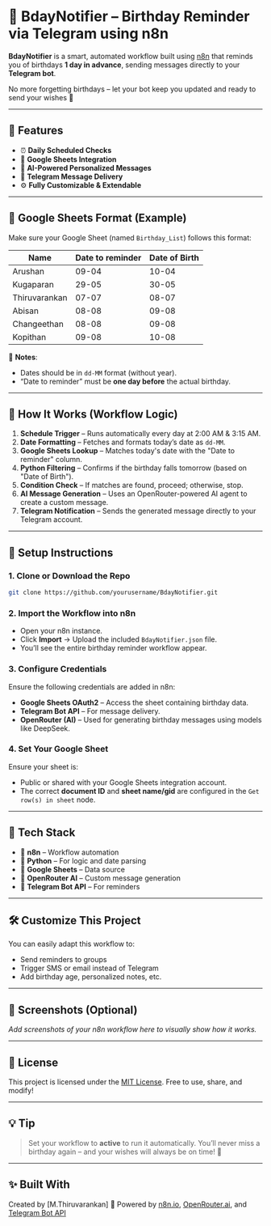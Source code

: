 # 🎂 BdayNotifier – Birthday Reminder via Telegram using n8n

**BdayNotifier** is a smart, automated workflow built using [n8n](https://n8n.io/) that reminds you of birthdays **1 day in advance**, sending messages directly to your **Telegram bot**.

No more forgetting birthdays – let your bot keep you updated and ready to send your wishes 🎉

---

## 📌 Features

- ⏰ **Daily Scheduled Checks**  
- 📄 **Google Sheets Integration**  
- 🧠 **AI-Powered Personalized Messages**  
- 🤖 **Telegram Message Delivery**  
- ⚙️ **Fully Customizable & Extendable**

---

## 📁 Google Sheets Format (Example)

Make sure your Google Sheet (named `Birthday_List`) follows this format:

| Name          | Date to reminder | Date of Birth |
|---------------|------------------|----------------|
| Arushan       | 09-04            | 10-04          |
| Kugaparan     | 29-05            | 30-05          |
| Thiruvarankan | 07-07            | 08-07          |
| Abisan        | 08-08            | 09-08          |
| Changeethan   | 08-08            | 09-08          |
| Kopithan      | 09-08            | 10-08          |

📝 **Notes**:
- Dates should be in `dd-MM` format (without year).
- “Date to reminder” must be **one day before** the actual birthday.

---

## 🔄 How It Works (Workflow Logic)

1. **Schedule Trigger** – Runs automatically every day at 2:00 AM & 3:15 AM.
2. **Date Formatting** – Fetches and formats today’s date as `dd-MM`.
3. **Google Sheets Lookup** – Matches today's date with the "Date to reminder" column.
4. **Python Filtering** – Confirms if the birthday falls tomorrow (based on "Date of Birth").
5. **Condition Check** – If matches are found, proceed; otherwise, stop.
6. **AI Message Generation** – Uses an OpenRouter-powered AI agent to create a custom message.
7. **Telegram Notification** – Sends the generated message directly to your Telegram account.

---

## 🚀 Setup Instructions

### 1. Clone or Download the Repo

```bash
git clone https://github.com/yourusername/BdayNotifier.git
````

### 2. Import the Workflow into n8n

* Open your n8n instance.
* Click **Import** → Upload the included `BdayNotifier.json` file.
* You’ll see the entire birthday reminder workflow appear.

### 3. Configure Credentials

Ensure the following credentials are added in n8n:

* **Google Sheets OAuth2** – Access the sheet containing birthday data.
* **Telegram Bot API** – For message delivery.
* **OpenRouter (AI)** – Used for generating birthday messages using models like DeepSeek.

### 4. Set Your Google Sheet

Ensure your sheet is:

* Public or shared with your Google Sheets integration account.
* The correct **document ID** and **sheet name/gid** are configured in the `Get row(s) in sheet` node.

---

## 🧠 Tech Stack

* 🔄 **n8n** – Workflow automation
* 🐍 **Python** – For logic and date parsing
* 📄 **Google Sheets** – Data source
* 🧠 **OpenRouter AI** – Custom message generation
* 🤖 **Telegram Bot API** – For reminders

---

## 🛠️ Customize This Project

You can easily adapt this workflow to:

* Send reminders to groups
* Trigger SMS or email instead of Telegram
* Add birthday age, personalized notes, etc.

---

## 📸 Screenshots (Optional)

*Add screenshots of your n8n workflow here to visually show how it works.*

---

## 📄 License

This project is licensed under the [MIT License](LICENSE).
Free to use, share, and modify!

---

## 💡 Tip

> Set your workflow to **active** to run it automatically.
> You’ll never miss a birthday again – and your wishes will always be on time! 🥳

---

## ✨ Built With

Created by \[M.Thiruvarankan]
🔗 Powered by [n8n.io](https://n8n.io), [OpenRouter.ai](https://openrouter.ai), and [Telegram Bot API](https://core.telegram.org/bots/api)

```

